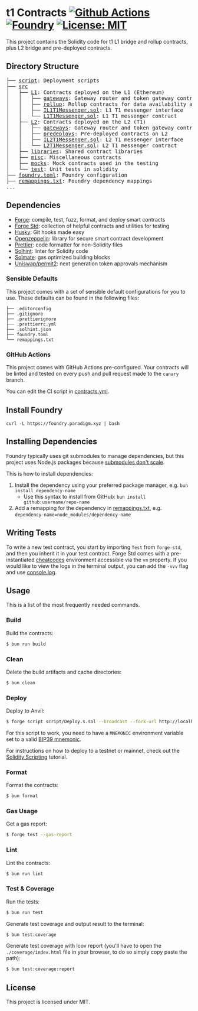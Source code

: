 # t1 Contracts [![Github Actions][gha-badge]][gha] [![Foundry][foundry-badge]][foundry] [![License: MIT][license-badge]][license]

[gha]: https://github.com/t1protocol/t1/actions
[gha-badge]: https://github.com/t1protocol/t1/actions/workflows/contracts.yml/badge.svg?branch=main
[foundry]: https://getfoundry.sh/
[foundry-badge]: https://img.shields.io/badge/Built%20with-Foundry-FFDB1C.svg
[license]: https://opensource.org/licenses/MIT
[license-badge]: https://img.shields.io/badge/License-MIT-blue.svg

This project contains the Solidity code for t1 L1 bridge and rollup contracts, plus L2 bridge and pre-deployed
contracts.

## Directory Structure

<pre>
├── <a href="./script">script</a>: Deployment scripts
├── <a href="./src">src</a>
│   ├── <a href="./src/L1/">L1</a>: Contracts deployed on the L1 (Ethereum)
│   │   ├── <a href="./src/L1/gateways/">gateways</a>: Gateway router and token gateway contracts
│   │   ├── <a href="./src/L1/rollup/">rollup</a>: Rollup contracts for data availability and finalization
│   │   ├── <a href="./src/L1/IL1T1Messenger.sol">IL1T1Messenger.sol</a>: L1 T1 messenger interface
│   │   └── <a href="./src/L1/L1T1Messenger.sol">L1T1Messenger.sol</a>: L1 T1 messenger contract
│   ├── <a href="./src/L2/">L2</a>: Contracts deployed on the L2 (T1)
│   │   ├── <a href="./src/L2/gateways/">gateways</a>: Gateway router and token gateway contracts
│   │   ├── <a href="./src/L2/predeploys/">predeploys</a>: Pre-deployed contracts on L2
│   │   ├── <a href="./src/L2/IL2T1Messenger.sol">IL2T1Messenger.sol</a>: L2 T1 messenger interface
│   │   └── <a href="./src/L2/L2T1Messenger.sol">L2T1Messenger.sol</a>: L2 T1 messenger contract
│   ├── <a href="./src/libraries/">libraries</a>: Shared contract libraries
│   ├── <a href="./src/misc/">misc</a>: Miscellaneous contracts
│   ├── <a href="./src/mocks/">mocks</a>: Mock contracts used in the testing
│   └── <a href="./src/test/">test</a>: Unit tests in solidity
├── <a href="./foundry.toml">foundry.toml</a>: Foundry configuration
├── <a href="./remappings.txt">remappings.txt</a>: Foundry dependency mappings
...
</pre>

## Dependencies

- [Forge](https://github.com/foundry-rs/foundry/blob/master/forge): compile, test, fuzz, format, and deploy smart
  contracts
- [Forge Std](https://github.com/foundry-rs/forge-std): collection of helpful contracts and utilities for testing
- [Husky](https://github.com/typicode/husky): Git hooks made easy
- [Openzeppelin](https://github.com/OpenZeppelin/openzeppelin-contracts): library for secure smart contract development
- [Prettier](https://github.com/prettier/prettier): code formatter for non-Solidity files
- [Solhint](https://github.com/protofire/solhint): linter for Solidity code
- [Solmate](https://github.com/transmissions11/solmate): gas optimized building blocks
- [Uniswap/permit2](https://github.com/Uniswap/permit2/): next generation token approvals mechanism

### Sensible Defaults

This project comes with a set of sensible default configurations for you to use. These defaults can be found in the
following files:

```text
├── .editorconfig
├── .gitignore
├── .prettierignore
├── .prettierrc.yml
├── .solhint.json
├── foundry.toml
└── remappings.txt
```

### GitHub Actions

This project comes with GitHub Actions pre-configured. Your contracts will be linted and tested on every push and pull
request made to the `canary` branch.

You can edit the CI script in [contracts.yml](../.github/workflows/contracts.yml).

## Install Foundry

```
curl -L https://foundry.paradigm.xyz | bash
```

## Installing Dependencies

Foundry typically uses git submodules to manage dependencies, but this project uses Node.js packages because
[submodules don't scale](https://twitter.com/PaulRBerg/status/1736695487057531328).

This is how to install dependencies:

1. Install the dependency using your preferred package manager, e.g. `bun install dependency-name`
   - Use this syntax to install from GitHub: `bun install github:username/repo-name`
2. Add a remapping for the dependency in [remappings.txt](./remappings.txt), e.g.
   `dependency-name=node_modules/dependency-name`

## Writing Tests

To write a new test contract, you start by importing `Test` from `forge-std`, and then you inherit it in your test
contract. Forge Std comes with a pre-instantiated [cheatcodes](https://book.getfoundry.sh/cheatcodes/) environment
accessible via the `vm` property. If you would like to view the logs in the terminal output, you can add the `-vvv` flag
and use [console.log](https://book.getfoundry.sh/faq?highlight=console.log#how-do-i-use-consolelog).

## Usage

This is a list of the most frequently needed commands.

### Build

Build the contracts:

```sh
$ bun run build
```

### Clean

Delete the build artifacts and cache directories:

```sh
$ bun clean
```

### Deploy

Deploy to Anvil:

```sh
$ forge script script/Deploy.s.sol --broadcast --fork-url http://localhost:8545
```

For this script to work, you need to have a `MNEMONIC` environment variable set to a valid
[BIP39 mnemonic](https://iancoleman.io/bip39/).

For instructions on how to deploy to a testnet or mainnet, check out the
[Solidity Scripting](https://book.getfoundry.sh/tutorials/solidity-scripting.html) tutorial.

### Format

Format the contracts:

```sh
$ bun format
```

### Gas Usage

Get a gas report:

```sh
$ forge test --gas-report
```

### Lint

Lint the contracts:

```sh
$ bun run lint
```

### Test & Coverage

Run the tests:

```sh
$ bun run test
```

Generate test coverage and output result to the terminal:

```sh
$ bun test:coverage
```

Generate test coverage with lcov report (you'll have to open the `./coverage/index.html` file in your browser, to do so
simply copy paste the path):

```sh
$ bun test:coverage:report
```

## License

This project is licensed under MIT.
